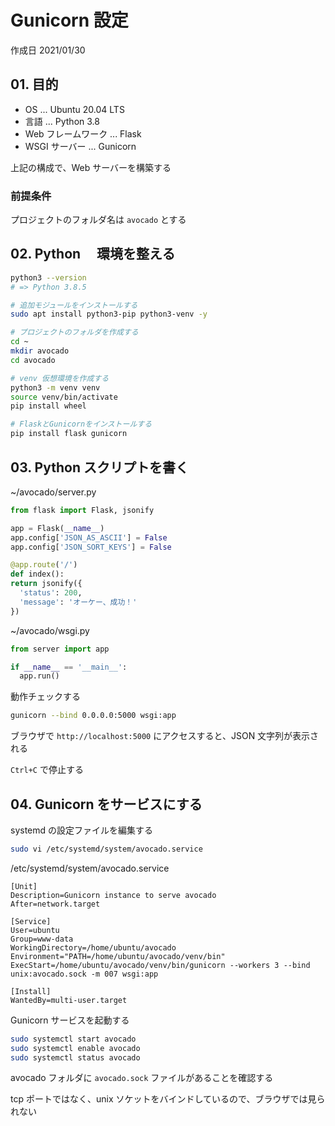 # Gunicorn 設定

作成日 2021/01/30

## 01. 目的

- OS ... Ubuntu 20.04 LTS
- 言語 ... Python 3.8
- Web フレームワーク ... Flask
- WSGI サーバー ... Gunicorn

上記の構成で、Web サーバーを構築する

### 前提条件

プロジェクトのフォルダ名は `avocado` とする

## 02. Python 　環境を整える

```bash
python3 --version
# => Python 3.8.5

# 追加モジュールをインストールする
sudo apt install python3-pip python3-venv -y

# プロジェクトのフォルダを作成する
cd ~
mkdir avocado
cd avocado

# venv 仮想環境を作成する
python3 -m venv venv
source venv/bin/activate
pip install wheel

# FlaskとGunicornをインストールする
pip install flask gunicorn
```

## 03. Python スクリプトを書く

~/avocado/server.py

```python
from flask import Flask, jsonify

app = Flask(__name__)
app.config['JSON_AS_ASCII'] = False
app.config['JSON_SORT_KEYS'] = False

@app.route('/')
def index():
return jsonify({
  'status': 200,
  'message': 'オーケー、成功！'
})
```

~/avocado/wsgi.py

```python
from server import app

if __name__ == '__main__':
  app.run()
```

動作チェックする

```bash
gunicorn --bind 0.0.0.0:5000 wsgi:app
```

ブラウザで `http://localhost:5000` にアクセスすると、JSON 文字列が表示される

`Ctrl+C` で停止する

## 04. Gunicorn をサービスにする

systemd の設定ファイルを編集する

```bash
sudo vi /etc/systemd/system/avocado.service
```

/etc/systemd/system/avocado.service

```text
[Unit]
Description=Gunicorn instance to serve avocado
After=network.target

[Service]
User=ubuntu
Group=www-data
WorkingDirectory=/home/ubuntu/avocado
Environment="PATH=/home/ubuntu/avocado/venv/bin"
ExecStart=/home/ubuntu/avocado/venv/bin/gunicorn --workers 3 --bind unix:avocado.sock -m 007 wsgi:app

[Install]
WantedBy=multi-user.target
```

Gunicorn サービスを起動する

```bash
sudo systemctl start avocado
sudo systemctl enable avocado
sudo systemctl status avocado
```

avocado フォルダに `avocado.sock` ファイルがあることを確認する

tcp ポートではなく、unix ソケットをバインドしているので、ブラウザでは見られない
